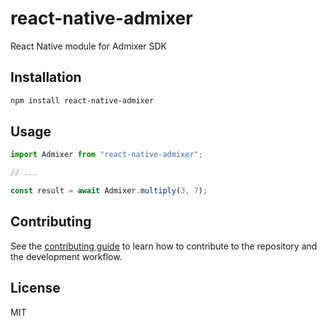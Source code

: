 # react-native-admixer

React Native module for Admixer SDK

## Installation

```sh
npm install react-native-admixer
```

## Usage

```js
import Admixer from "react-native-admixer";

// ...

const result = await Admixer.multiply(3, 7);
```

## Contributing

See the [contributing guide](CONTRIBUTING.md) to learn how to contribute to the repository and the development workflow.

## License

MIT
